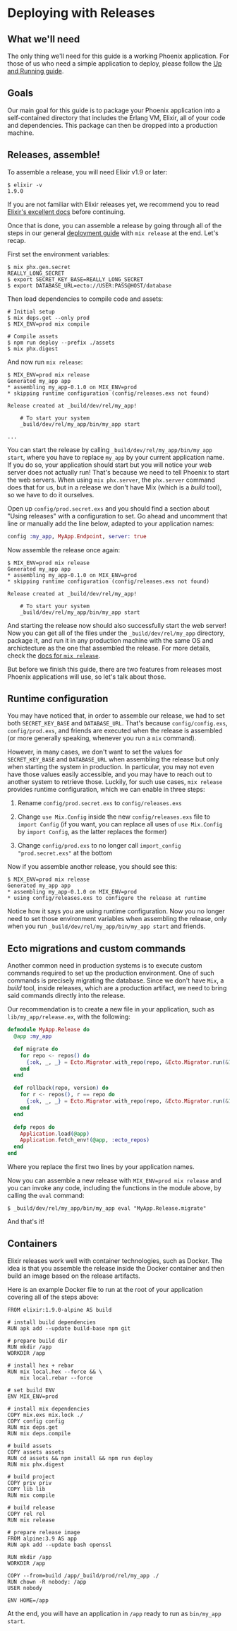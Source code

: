 # Deploying with Releases

## What we'll need

The only thing we'll need for this guide is a working Phoenix application. For those of us who need a simple application to deploy, please follow the [Up and Running guide](up_and_running.html).

## Goals

Our main goal for this guide is to package your Phoenix application into a self-contained directory that includes the Erlang VM, Elixir, all of your code and dependencies. This package can then be dropped into a production machine.

## Releases, assemble!

To assemble a release, you will need Elixir v1.9 or later:

```console
$ elixir -v
1.9.0
```

If you are not familiar with Elixir releases yet, we recommend you to read [Elixir's excellent docs](https://hexdocs.pm/mix/Mix.Tasks.Release.html) before continuing.

Once that is done, you can assemble a release by going through all of the steps in our general [deployment guide](deployment.html) with `mix release` at the end. Let's recap.

First set the environment variables:

```
$ mix phx.gen.secret
REALLY_LONG_SECRET
$ export SECRET_KEY_BASE=REALLY_LONG_SECRET
$ export DATABASE_URL=ecto://USER:PASS@HOST/database
```

Then load dependencies to compile code and assets:

```
# Initial setup
$ mix deps.get --only prod
$ MIX_ENV=prod mix compile

# Compile assets
$ npm run deploy --prefix ./assets
$ mix phx.digest
```

And now run `mix release`:

```
$ MIX_ENV=prod mix release
Generated my_app app
* assembling my_app-0.1.0 on MIX_ENV=prod
* skipping runtime configuration (config/releases.exs not found)

Release created at _build/dev/rel/my_app!

    # To start your system
    _build/dev/rel/my_app/bin/my_app start

...
```

You can start the release by calling `_build/dev/rel/my_app/bin/my_app start`, where you have to replace `my_app` by your current application name. If you do so, your application should start but you will notice your web server does not actually run! That's because we need to tell Phoenix to start the web servers. When using `mix phx.server`, the `phx.server` command does that for us, but in a release we don't have Mix (which is a *build* tool), so we have to do it ourselves.

Open up `config/prod.secret.exs` and you should find a section about "Using releases" with a configuration to set. Go ahead and uncomment that line or manually add the line below, adapted to your application names:

```elixir
config :my_app, MyApp.Endpoint, server: true
```

Now assemble the release once again:

```
$ MIX_ENV=prod mix release
Generated my_app app
* assembling my_app-0.1.0 on MIX_ENV=prod
* skipping runtime configuration (config/releases.exs not found)

Release created at _build/dev/rel/my_app!

    # To start your system
    _build/dev/rel/my_app/bin/my_app start
```

And starting the release now should also successfully start the web server! Now you can get all of the files under the `_build/dev/rel/my_app` directory, package it, and run it in any production machine with the same OS and archictecture as the one that assembled the release. For more details, check the [docs for `mix release`](https://hexdocs.pm/mix/Mix.Tasks.Release.html).

But before we finish this guide, there are two features from releases most Phoenix applications will use, so let's talk about those.

## Runtime configuration

You may have noticed that, in order to assemble our release, we had to set both `SECRET_KEY_BASE` and `DATABASE_URL`. That's because `config/config.exs`, `config/prod.exs`, and friends are executed when the release is assembled (or more generally speaking, whenever you run a `mix` command).

However, in many cases, we don't want to set the values for `SECRET_KEY_BASE` and `DATABASE_URL` when assembling the release but only when starting the system in production. In particular, you may not even have those values easily accessible, and you may have to reach out to another system to retrieve those. Luckily, for such use cases, `mix release` provides runtime configuration, which we can enable in three steps:

1. Rename `config/prod.secret.exs` to `config/releases.exs`

2. Change `use Mix.Config` inside the new `config/releases.exs` file to `import Config` (if you want, you can replace all uses of `use Mix.Config` by `import Config`, as the latter replaces the former)

3. Change `config/prod.exs` to no longer call `import_config "prod.secret.exs"` at the bottom

Now if you assemble another release, you should see this:

```
$ MIX_ENV=prod mix release
Generated my_app app
* assembling my_app-0.1.0 on MIX_ENV=prod
* using config/releases.exs to configure the release at runtime
```

Notice how it says you are using runtime configuration. Now you no longer need to set those environment variables when assembling the release, only when you run `_build/dev/rel/my_app/bin/my_app start` and friends.

## Ecto migrations and custom commands

Another common need in production systems is to execute custom commands required to set up the production environment. One of such commands is precisely migrating the database. Since we don't have `Mix`, a *build* tool, inside releases, which are a production artifact, we need to bring said commands directly into the release.

Our recommendation is to create a new file in your application, such as `lib/my_app/release.ex`, with the following:

```elixir
defmodule MyApp.Release do
  @app :my_app

  def migrate do
    for repo <- repos() do
      {:ok, _, _} = Ecto.Migrator.with_repo(repo, &Ecto.Migrator.run(&1, :up, all: true))
    end
  end

  def rollback(repo, version) do
    for r <- repos(), r == repo do
      {:ok, _, _} = Ecto.Migrator.with_repo(repo, &Ecto.Migrator.run(&1, :down, to: version))
    end
  end

  defp repos do
    Application.load(@app)
    Application.fetch_env!(@app, :ecto_repos)
  end
end
```

Where you replace the first two lines by your application names.

Now you can assemble a new release with `MIX_ENV=prod mix release` and you can invoke any code, including the functions in the module above, by calling the `eval` command:

```
$ _build/dev/rel/my_app/bin/my_app eval "MyApp.Release.migrate"
```

And that's it!

## Containers

Elixir releases work well with container technologies, such as Docker. The idea is that you assemble the release inside the Docker container and then build an image based on the release artifacts.

Here is an example Docker file to run at the root of your application covering all of the steps above:

```
FROM elixir:1.9.0-alpine AS build

# install build dependencies
RUN apk add --update build-base npm git

# prepare build dir
RUN mkdir /app
WORKDIR /app

# install hex + rebar
RUN mix local.hex --force && \
    mix local.rebar --force

# set build ENV
ENV MIX_ENV=prod

# install mix dependencies
COPY mix.exs mix.lock ./
COPY config config
RUN mix deps.get
RUN mix deps.compile

# build assets
COPY assets assets
RUN cd assets && npm install && npm run deploy
RUN mix phx.digest

# build project
COPY priv priv
COPY lib lib
RUN mix compile

# build release
COPY rel rel
RUN mix release

# prepare release image
FROM alpine:3.9 AS app
RUN apk add --update bash openssl

RUN mkdir /app
WORKDIR /app

COPY --from=build /app/_build/prod/rel/my_app ./
RUN chown -R nobody: /app
USER nobody

ENV HOME=/app
```

At the end, you will have an application in `/app` ready to run as `bin/my_app start`.
